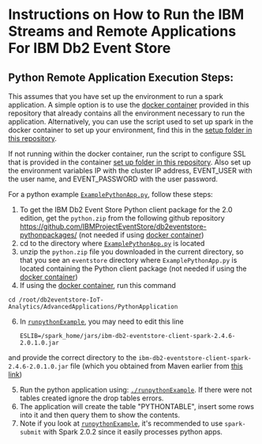 # Instructions on How to Run the IBM Streams and Remote Applications For IBM Db2 Event Store

## Python Remote Application Execution Steps:

This assumes that you have set up the environment to run a spark application. A simple option is to use the [docker container](https://github.com/IBMProjectEventStore/db2eventstore-IoT-Analytics/blob/master/container) provided in this repository that already contains all the environment necessary to run the application. Alternatively, you can use the script used to set up spark in the docker container to set up your environment, find this in the [setup folder in this repository](https://github.com/IBMProjectEventStore/db2eventstore-IoT-Analytics/blob/master/container/setup/setup-spark.sh).

If not running within the docker container, run the script to configure SSL that is provided in the container [set up folder in this repository](https://github.com/IBMProjectEventStore/db2eventstore-IoT-Analytics/blob/master/container/setup/setup-ssl.sh). Also set up the environment variables IP with the cluster IP address, EVENT_USER with the user name, and EVENT_PASSWORD with the user password. 

For a python example [`ExamplePythonApp.py`](ExamplePythonApp.py), follow these steps:

1. To get the IBM Db2 Event Store Python client package for the 2.0 edition, get the `python.zip` from the following github repository https://github.com/IBMProjectEventStore/db2eventstore-pythonpackages/ (not needed if using [docker container](https://github.com/IBMProjectEventStore/db2eventstore-IoT-Analytics/blob/master/container))
2. cd to the directory where [`ExamplePythonApp.py`](ExamplePythonApp.py) is located
3. unzip the `python.zip` file you downloaded in the current directory, so that you see an `eventstore` directory where `ExamplePythonApp.py` is located containing the Python client package (not needed if using the [docker container](https://github.com/IBMProjectEventStore/db2eventstore-IoT-Analytics/blob/master/container))
4. If using the [docker container](https://github.com/IBMProjectEventStore/db2eventstore-IoT-Analytics/blob/master/container), run this command
```
cd /root/db2eventstore-IoT-Analytics/AdvancedApplications/PythonApplication
```
6. In [`runpythonExample`](runpythonExample), you may need to edit this line
   ```
   ESLIB=/spark_home/jars/ibm-db2-eventstore-client-spark-2.4.6-2.0.1.0.jar
   ```
and provide the correct directory to the `ibm-db2-eventstore-client-spark-2.4.6-2.0.1.0.jar` file (which you obtained from Maven earlier from [this link](https://mvnrepository.com/artifact/com.ibm.event/ibm-db2-eventstore-client-spark-2.4.6))

5. Run the python application using: [`./runpythonExample`](runpythonExample).  If there were not tables created ignore the drop tables errors.
6. The application will create the table "PYTHONTABLE", insert some rows into it and then query them to show the contents.
7. Note if you look at [`runpythonExample`](runpythonExample), it's recommended to use `spark-submit` with Spark 2.0.2 since it easily processes python apps.


